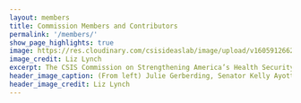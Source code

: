 ```yaml
---
layout: members
title: Commission Members and Contributors
permalink: '/members/'
show_page_highlights: true
image: https://res.cloudinary.com/csisideaslab/image/upload/v1605912662/health-commission/commission-v2-members.jpg
image_credit: Liz Lynch
excerpt: The CSIS Commission on Strengthening America’s Health Security aims to chart a bold vision for U.S. global health security that addresses the acute vulnerabilities exploited by the coronavirus, at home and abroad.
header_image_caption: (From left) Julie Gerberding, Senator Kelly Ayotte, and J. Stephen Morrison.
header_image_credit: Liz Lynch
---
```

